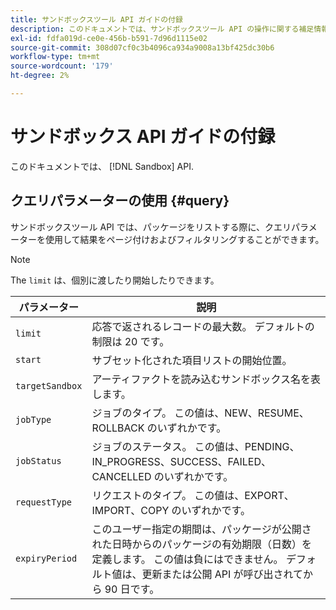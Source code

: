 ```yaml
---
title: サンドボックスツール API ガイドの付録
description: このドキュメントでは、サンドボックスツール API の操作に関する補足情報を提供します。
exl-id: fdfa019d-ce0e-456b-b591-7d96d1115e02
source-git-commit: 308d07cf0c3b4096ca934a9008a13bf425dc30b6
workflow-type: tm+mt
source-wordcount: '179'
ht-degree: 2%

---
```


# サンドボックス API ガイドの付録

このドキュメントでは、 [!DNL Sandbox] API.

## クエリパラメーターの使用 {#query}

サンドボックスツール API では、パッケージをリストする際に、クエリパラメーターを使用して結果をページ付けおよびフィルタリングすることができます。

>[!NOTE]
>
>The `limit` は、個別に渡したり開始したりできます。

| パラメーター | 説明 |
| --- | --- |
| `limit` | 応答で返されるレコードの最大数。 デフォルトの制限は 20 です。 |
| `start` | サブセット化された項目リストの開始位置。 |
| `targetSandbox` | アーティファクトを読み込むサンドボックス名を表します。 |
| `jobType` | ジョブのタイプ。 この値は、NEW、RESUME、ROLLBACK のいずれかです。 |
| `jobStatus` | ジョブのステータス。 この値は、PENDING、IN_PROGRESS、SUCCESS、FAILED、CANCELLED のいずれかです。 |
| `requestType` | リクエストのタイプ。 この値は、EXPORT、IMPORT、COPY のいずれかです。 |
| `expiryPeriod ` | このユーザー指定の期間は、パッケージが公開された日時からのパッケージの有効期限（日数）を定義します。 この値は負にはできません。 デフォルト値は、更新または公開 API が呼び出されてから 90 日です。 |
